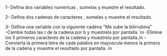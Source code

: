 1-  Defina dos variables numericas , sumelas y muestre el resultado.

2- Defina dos cadenas de caracteres , sumelas y muestre el resultado. 

3- Defina una variable con la siguiente cadena "Me sube la bilirrubina"  
     -Cambie todas las r de la cadena por b y muestrela por pantalla. \n
     -Elimine los 5 primeros caracteres de la cadena y muestrela por pantalla./n
     -Convierta la primera letra de cada palabra en mayuscula menos la primera de la cadena y muestre el resultado por pantalla. /n
